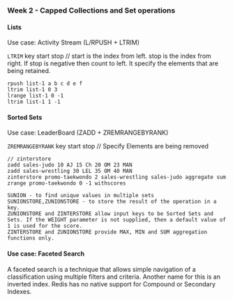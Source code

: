 ### Week 2 - Capped Collections and Set operations

#### Lists
Use case: Activity Stream (L/RPUSH + LTRIM)

`LTRIM` key start stop // start is the index from left. stop is the index from right. If stop is negative then count to left. It specify the elements that are being retained.
```
rpush list-1 a b c d e f
ltrim list-1 0 3
lrange list-1 0 -1
ltrim list-1 1 -1
```

#### Sorted Sets
Use case: LeaderBoard (ZADD + ZREMRANGEBYRANK)

`ZREMRANGEBYRANK` key start stop // Specify Elements are being removed
```
// zinterstore
zadd sales-judo 10 AJ 15 Ch 20 OM 23 MAN
zadd sales-wrestling 30 LEL 35 OM 40 MAN
zinterstore promo-taekwondo 2 sales-wrestling sales-judo aggregate sum
zrange promo-taekwondo 0 -1 withscores
```
```
SUNION - to find unique values in multiple sets
SUNIONSTORE,ZUNIONSTORE - to store the result of the operation in a key.
ZUNIONSTORE and ZINTERSTORE allow input keys to be Sorted Sets and Sets. If the WEIGHT parameter is not supplied, then a default value of 1 is used for the score.
ZINTERSTORE and ZUNIONSTORE provide MAX, MIN and SUM aggregation functions only.
```

#### Use case: Faceted Search
A faceted search is a technique that allows simple navigation of a classification using multiple filters and criteria. Another name for this is an inverted index.
Redis has no native support for Compound or Secondary Indexes. 



